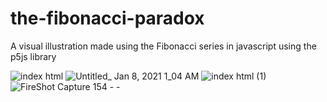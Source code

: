 # the-fibonacci-paradox
A visual illustration made using the Fibonacci series in javascript using the p5js library

![index html](https://user-images.githubusercontent.com/47865866/103938575-78bfc780-5150-11eb-8b23-17fe3f0264d5.gif)
![Untitled_ Jan 8, 2021 1_04 AM](https://user-images.githubusercontent.com/47865866/103938593-7fe6d580-5150-11eb-8915-754a0feae7b6.gif)
![index html (1)](https://user-images.githubusercontent.com/47865866/103938602-81b09900-5150-11eb-88c1-8bdd6ed9d699.gif)
![FireShot Capture 154 -  - ](https://user-images.githubusercontent.com/47865866/103938784-cdfbd900-5150-11eb-8e05-037ed14473cf.png)
